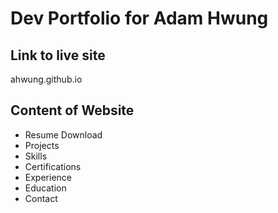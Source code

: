 # Dev Portfolio for Adam Hwung

## Link to live site

ahwung.github.io

## Content of Website

- Resume Download
- Projects
- Skills
- Certifications
- Experience
- Education
- Contact